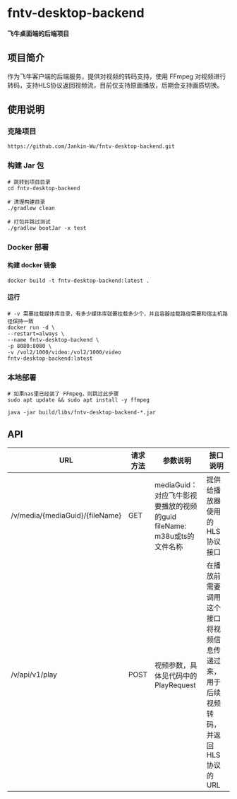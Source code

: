 # fntv-desktop-backend
**飞牛桌面端的后端项目**

## 项目简介
作为飞牛客户端的后端服务，提供对视频的转码支持，使用 FFmpeg 对视频进行转码，支持HLS协议返回视频流，目前仅支持原画播放，后期会支持画质切换。

## 使用说明
### 克隆项目
```shell
https://github.com/Jankin-Wu/fntv-desktop-backend.git
```
### 构建 Jar 包
```shell
# 跳转到项目目录
cd fntv-desktop-backend

# 清理构建目录
./gradlew clean

# 打包并跳过测试
./gradlew bootJar -x test
```
### Docker 部署

#### 构建 docker 镜像

```shell
docker build -t fntv-desktop-backend:latest .
```
#### 运行
```shell
# -v 需要挂载媒体库目录，有多少媒体库就要挂载多少个，并且容器挂载路径需要和宿主机路径保持一致
docker run -d \
--restart=always \
--name fntv-desktop-backend \
-p 8080:8080 \
-v /vol2/1000/video:/vol2/1000/video
fntv-desktop-backend:latest
```
### 本地部署

```shell
# 如果nas里已经装了 FFmpeg，则跳过此步骤
sudo apt update && sudo apt install -y ffmpeg
```

```shell
java -jar build/libs/fntv-desktop-backend-*.jar
```
## API

| URL                             | 请求方法 | 参数说明                                                    | 接口说明                                          |
|---------------------------------|------|---------------------------------------------------------|-----------------------------------------------|
| /v/media/{mediaGuid}/{fileName} | GET  | mediaGuid：对应飞牛影视要播放的视频的guid<br/> fileName: m38u或ts的文件名称 | 提供给播放器使用的HLS协议接口                              |
| /v/api/v1/play                    | POST | 视频参数，具体见代码中的 PlayRequest                                | 在播放前需要调用这个接口将视频信息传递过来，用于后续视频转码，并返回 HLS 协议的URL |


